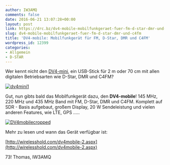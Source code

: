 ```yaml
---
author: IW3AMQ
comments: false
date: 2016-06-21 13:07:28+00:00
layout: post
link: https://drc.bz/dv4-mobile-mobilfunkgeraet-fuer-fm-d-star-dmr-und-c4fm/
slug: dv4-mobile-mobilfunkgeraet-fuer-fm-d-star-dmr-und-c4fm
title: 'DV4-mobile: Mobilfunkgerät für FM, D-Star, DMR und C4FM'
wordpress_id: 12399
categories:
- Allgemein
- D-STAR
---
```


Wer kennt nicht den [DV4-mini](http://www.helitron.de/shop/index.php?cPath=9_5), ein USB-Stick für 2 m oder 70 cm mit allen digitalen Betriebsarten wie D-Star, DMR und C4FM?

[![dv4mini1](https://drc.bz/wp-content/uploads/2016/06/dv4mini1-e1466514051275-1024x419.png)](https://drc.bz/wp-content/uploads/2016/06/dv4mini1-e1466514051275.png)

Gut, nun gibts bald das Mobilfunkgerät dazu, den **DV4-mobile**! 145 MHz, 220 MHz und 435 MHz Band mit FM, D-Star, DMR und C4FM. Komplett auf SDR - Basis aufgebaut, großem Display, 20 W Sendeleistung und vielen anderen Features, wie LTE, GPS .....

[![DV4mobilecropped](https://drc.bz/wp-content/uploads/2016/06/DV4mobilecropped.jpg)](https://drc.bz/wp-content/uploads/2016/06/DV4mobilecropped.jpg)

Mehr zu lesen und wann das Gerät verfügbar ist:

[http://wirelesshold.com/dv4mobile-2.aspx](http://wirelesshold.com/dv4mobile-2.aspx)

73! Thomas, IW3AMQ
